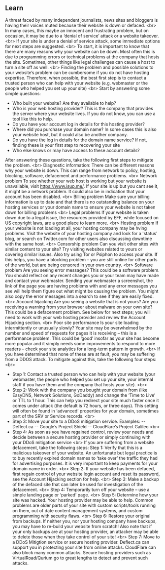
## Learn

A threat faced by many independent journalists, news sites and bloggers is having their voices muted because their website is down or defaced.
&lt;br&gt;
In many cases, this maybe an innocent and frustrating problem, but on occasion, it may be due to a ‘denial of service’ attack or a website takeover.
&lt;br&gt;
If your site is under a denial of service attack, some immediate options for next steps are suggested.
&lt;br&gt;
To start, it is important to know that there are many reasons why your website can be down. Most often this is due to programming errors or technical problems at the company that hosts the site. Sometimes, other things like legal challenges can cause a host to turn a site off as well.
&lt;br&gt;
Finding the problem and possible solutions to your website’s problem can be cumbersome if you do not have hosting expertise. Therefore, when possible, the best first step is to contact a trusted person who can help with your website (e.g. webmaster or the people who helped you set up your site)
&lt;br&gt;
Start by answering some simple questions:
- Who built your website? Are they available to help?
- Who is your web hosting provider? This is the company that provides the server where your website lives. If you do not know, you can use a tool like this to help.
- Do you have your account log in details for this hosting provider?
- Where did you purchase your domain name? In some cases this is also your website host, but it could also be another company.
- Do you have the log in details for the domain name service? If not, finding these is your first step to recovering your site
- Who else knows or may have access to these account details?

After answering these questions, take the following first steps to mitigate the problem.
&lt;br&gt;
Diagnostic information: There can be different reasons why your website is down. This can range from network to policy, hosting, blocking, software, defacement and performance problems.
&lt;br&gt;
Network problem
To see whether your web host is working but your website is unavailable, visit https://www.isup.me/. If your site is up but you cant see it, it might be a network problem. It could also be in indication that your account has been disabled.
&lt;br&gt;
Billing problem
Make sure your billing information is up to date and that there is no outstanding balance on your hosting services or your domain name to ensure your website is not taken down for billing problems
&lt;br&gt;
Legal problems
If your website is taken down due to a legal issue, the resources provided by EFF, while focused on US copyright laws, are a good place to learn more.
&lt;br&gt;
Hosting problem
If your website is not loading at all, your hosting company may be hving problems. Visit the website of your hosting company and look for a &#39;status&#39; blog, or search on Twitter.com for other users also discussing downtime with the same host.
&lt;br&gt;
Censorship problem
Can you visit other sites with similar content to your site? Try visiting websites related to yours or covering similar issues. Also try using Tor or Psiphon to access your site. If this helps, you have a blocking problem – you are still online for other parts of the world, but are being censored in your own country.
&lt;br&gt;
Software problem
Are you seeing error messages? This could be a software problem. You should reflect on any recent changes you or your team may have made and contact your webmaster. Sending your webmaster a screenshot, the link of the page you are having problems with and any error messages you see will help them figure out what might be causing the problem. You might also copy the error messages into a search to see if they are easily fixed.
&lt;br&gt;
Account hijacking
Are you seeing a website that is not yours? Are you receiving a warning from your browser about malware on your own site? This could be a defacement problem. See below for next steps; you will need to work with your web hosting provider and review the Account Hijacking section.
&lt;br&gt;
Poor site performance
Is your site loading intermittently or unusually slowly? Your site may be overwhelmed by the number and speed of requests for pages it is receiving – this is a performance problem. This could be ‘good’ insofar as your site has become more popular and it simply needs some improvements to respond to more readers – check your site analytics for a long-term pattern in growth.
&lt;br&gt;
If you have determined that none of these are at fault, you may be suffering from a DDOS attack. To mitigate against this, take the following four steps:
&lt;br&gt;
- Step 1: Contact a trusted person who can help with your website (your webmaster, the people who helped you set up your site, your internal staff if you have them and the company that hosts your site).
&lt;br&gt;
- Step 2: Work with the company you bought your domain from (like EasyDNS, Network Solutions, GoDaddy) and change the ‘Time to Live’ or TTL to 1 hour. This can help you redirect your site much faster once it comes under attack (the default is 72 hours, or three days). This setting will often be found in ‘advanced’ properties for your domain, sometimes part of the SRV or Service records.
&lt;br&gt;
- Step 3: Move your site to a DDoS mitigation service.  Examples:
-- Deflect.ca
-- Google’s Project Shield
-- CloudFlare’s Project Galileo
&lt;br&gt;
- Step 4: As soon as you have regained control, review your needs and decide between a secure hosting provider or simply continuing with your DDoS mitigation service
&lt;br&gt;
If you are suffering from a website defacement, take the following steps:
Step 1: Verify that this is a malicious takeover of your website. An unfortunate but legal practice is to buy recently expired domain names to ‘take over’ the traffic they had for advertising purposes. It is very important to keep payments for your domain name in order.
&lt;br&gt;
Step 2: If your website has been defaced, first regain control of your website login account and reset its password, see the Account Hijacking section for help.
&lt;br&gt;
Step 3: Make a backup of the defaced site that can later be used for investigation of the defacement.
&lt;br&gt;
Step 4: Temporarily turn off your website – use a simple landing page or ‘parked’ page.
&lt;br&gt;
Step 5: Determine how your site was hacked. Your hosting provider may be able to help. Common problems are older parts of your site with custom scripts/tools running on them, out of date content management systems, and custom programming with security flaws.
&lt;br&gt;
Step 6: Restore your original from backups. If neither you, nor your hosting company have backups, you may have to re-build your website from scratch! Also note that if your only backups are at your hosting provider, an attacker may be able to delete those when they take control of your site!
&lt;br&gt;
Step 7: Move to a DDoS Mitigtion service or secure hosting provider. Deflect.ca can support you in protecting your site from online attacks. CloudFlare can also block many common attacks. Secure hosting providers such as VirtualRoad/Qurium go to great lengths to detect and prevent such attacks.
